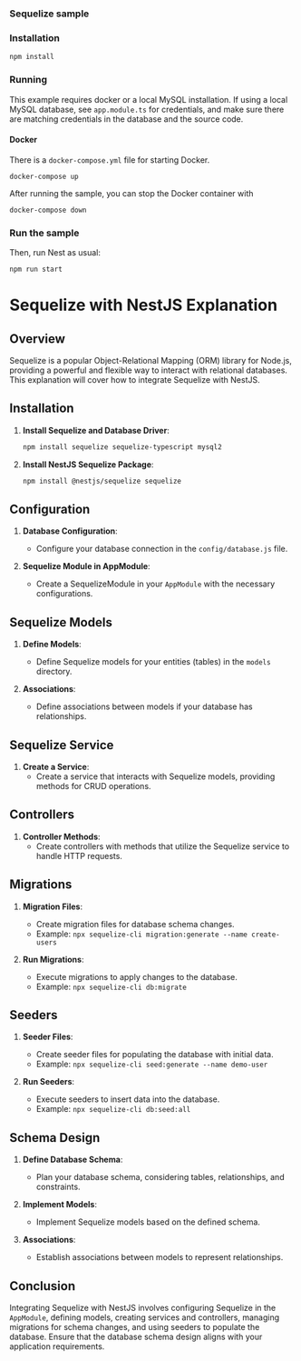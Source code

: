 ### Sequelize sample

### Installation

`npm install`

### Running

This example requires docker or a local MySQL installation.  If using a local MySQL database, see `app.module.ts` for credentials, and make sure there are matching credentials in the database and the source code.

#### Docker

There is a `docker-compose.yml` file for starting Docker.

`docker-compose up`

After running the sample, you can stop the Docker container with

`docker-compose down`

### Run the sample

Then, run Nest as usual:

`npm run start`



# Sequelize with NestJS Explanation

## Overview

Sequelize is a popular Object-Relational Mapping (ORM) library for Node.js, providing a powerful and flexible way to interact with relational databases. This explanation will cover how to integrate Sequelize with NestJS.

## Installation

1. **Install Sequelize and Database Driver**:
   ```bash
   npm install sequelize sequelize-typescript mysql2
   ```

2. **Install NestJS Sequelize Package**:
   ```bash
   npm install @nestjs/sequelize sequelize
   ```

## Configuration

1. **Database Configuration**:
   - Configure your database connection in the `config/database.js` file.

2. **Sequelize Module in AppModule**:
   - Create a SequelizeModule in your `AppModule` with the necessary configurations.

## Sequelize Models

1. **Define Models**:
   - Define Sequelize models for your entities (tables) in the `models` directory.

2. **Associations**:
   - Define associations between models if your database has relationships.

## Sequelize Service

1. **Create a Service**:
   - Create a service that interacts with Sequelize models, providing methods for CRUD operations.

## Controllers

1. **Controller Methods**:
   - Create controllers with methods that utilize the Sequelize service to handle HTTP requests.

## Migrations

1. **Migration Files**:
   - Create migration files for database schema changes.
   - Example: `npx sequelize-cli migration:generate --name create-users`

2. **Run Migrations**:
   - Execute migrations to apply changes to the database.
   - Example: `npx sequelize-cli db:migrate`

## Seeders

1. **Seeder Files**:
   - Create seeder files for populating the database with initial data.
   - Example: `npx sequelize-cli seed:generate --name demo-user`

2. **Run Seeders**:
   - Execute seeders to insert data into the database.
   - Example: `npx sequelize-cli db:seed:all`

## Schema Design

1. **Define Database Schema**:
   - Plan your database schema, considering tables, relationships, and constraints.

2. **Implement Models**:
   - Implement Sequelize models based on the defined schema.

3. **Associations**:
   - Establish associations between models to represent relationships.

## Conclusion

Integrating Sequelize with NestJS involves configuring Sequelize in the `AppModule`, defining models, creating services and controllers, managing migrations for schema changes, and using seeders to populate the database. Ensure that the database schema design aligns with your application requirements.